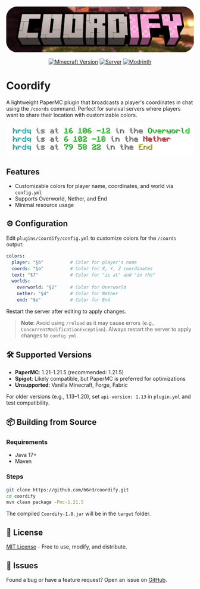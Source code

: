 ![Coordify Logo](.images/banner-git.png)

<div align="center">
  
  <a href="https://www.minecraft.net/"><img src="https://img.shields.io/badge/Minecraft-1.21.5-brightgreen" alt="Minecraft Version"></a>
  <a href="https://papermc.io/"><img src="https://img.shields.io/badge/Server-PaperMC-orange" alt="Server"></a>
  <a href="https://modrinth.com/plugin/coordify"><img src="https://img.shields.io/badge/Download-Modrinth-00AF5C" alt="Modrinth"></a>
</div>

# Coordify
A lightweight PaperMC plugin that broadcasts a player's coordinates in chat using the `/coords` command. Perfect for survival servers where players want to share their location with customizable colors.

<p align="center">
  <img src=".images/preview-small.png" />
</p>

## Features 
- Customizable colors for player name, coordinates, and world via `config.yml`
- Supports Overworld, Nether, and End
- Minimal resource usage

## ⚙️ Configuration
Edit `plugins/Coordify/config.yml` to customize colors for the `/coords` output:
```yaml
colors:
  player: "§b"          # Color for player's name
  coords: "§a"          # Color for X, Y, Z coordinates
  text: "§7"            # Color for "is at" and "in the"
  worlds:
    overworld: "§2"     # Color for Overworld
    nether: "§4"        # Color for Nether
    end: "§e"           # Color for End
```
Restart the server after editing to apply changes.
> **Note**: Avoid using `/reload` as it may cause errors (e.g., `ConcurrentModificationException`). Always restart the server to apply changes to `config.yml`.

## 🛠️ Supported Versions
- **PaperMC**: 1.21-1.21.5 (recommended: 1.21.5)
- **Spigot**: Likely compatible, but PaperMC is preferred for optimizations
- **Unsupported**: Vanilla Minecraft, Forge, Fabric

For older versions (e.g., 1.13–1.20), set `api-version: 1.13` in `plugin.yml` and test compatibility.

## 📦 Building from Source
### Requirements
- Java 17+
- Maven

### Steps
```bash
git clone https://github.com/h6rd/coordify.git
cd coordify
mvn clean package -Pmc-1.21.5
```
The compiled `Coordify-1.0.jar` will be in the `target` folder.

## 📜 License
[MIT License](LICENSE) - Free to use, modify, and distribute.

## 🐛 Issues
Found a bug or have a feature request? Open an issue on [GitHub](https://github.com/h6rd/coordify/issues).
